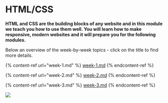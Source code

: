 # HTML/CSS

**HTML and CSS are the building blocks of any website and in this module we teach you how to use them well. You will learn how to make responsive, modern websites and it will prepare you for the following modules.**

Below an overview of the week-by-week topics - click on the title to find more details.

{% content-ref url="week-1.md" %}
[week-1.md](week-1.md)
{% endcontent-ref %}

{% content-ref url="week-2.md" %}
[week-2.md](week-2.md)
{% endcontent-ref %}

{% content-ref url="week-3.md" %}
[week-3.md](week-3.md)
{% endcontent-ref %}



![](<../../../../.gitbook/assets/IMG\_8661 (2)migracode-bcn.jpg>)
